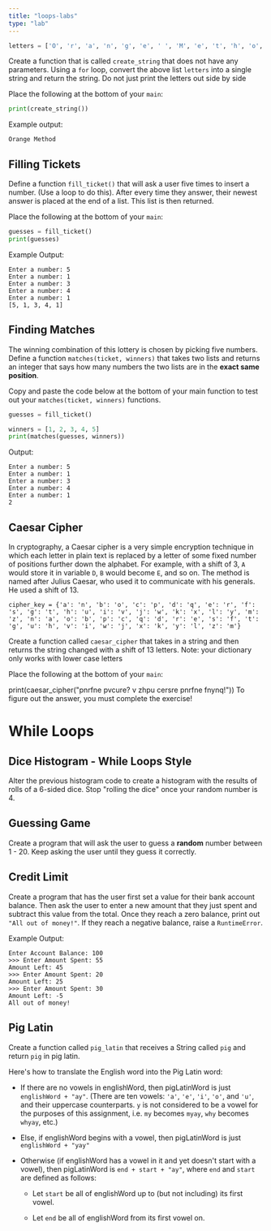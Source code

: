 ```yaml
---
title: "loops-labs"
type: "lab"
---
```

```python
letters = ['O', 'r', 'a', 'n', 'g', 'e', ' ', 'M', 'e', 't', 'h', 'o', 'd']
```

Create a function that is called `create_string` that does not have any parameters. Using a `for` loop, convert the above list `letters` into a single string and return the string. Do not just print the letters out side by side

Place the following at the bottom of your `main`:
```python
print(create_string())
```
Example output:
```
Orange Method
```
## Filling Tickets

Define a function `fill_ticket()` that will ask a user five times to insert a number. (Use a loop to do this). After every time they answer, their newest answer is placed at the end of a list. This list is then returned.

Place the following at the bottom of your `main`:
```python
guesses = fill_ticket()
print(guesses)
```
Example Output:
```
Enter a number: 5
Enter a number: 1
Enter a number: 3
Enter a number: 4
Enter a number: 1
[5, 1, 3, 4, 1]
```
## Finding Matches

The winning combination of this lottery is chosen by picking five numbers. Define a function `matches(ticket, winners)` that takes two lists and returns an integer that says how many numbers the two lists are in the **exact same position**.

Copy and paste the code below at the bottom of your main function to test out your `matches(ticket, winners)` functions.
```python
guesses = fill_ticket()

winners = [1, 2, 3, 4, 5]
print(matches(guesses, winners))
```
Output:
```
Enter a number: 5
Enter a number: 1
Enter a number: 3
Enter a number: 4
Enter a number: 1
2
```
## Caesar Cipher

In cryptography, a Caesar cipher is a very simple encryption technique in which each letter in plain text is replaced by a letter of some fixed number of positions further down the alphabet. For example, with a shift of 3, `A` would store it in variable `D`, `B` would become `E`, and so on. The method is named after Julius Caesar, who used it to communicate with his generals. He used a shift of 13.

`cipher_key = {'a': 'n', 'b': 'o', 'c': 'p', 'd': 'q', 'e': 'r', 'f': 's', 'g': 't', 'h': 'u', 'i': 'v', 'j': 'w', 'k': 'x', 'l': 'y', 'm': 'z', 'n': 'a', 'o': 'b', 'p': 'c', 'q': 'd', 'r': 'e', 's': 'f', 't': 'g', 'u': 'h', 'v': 'i', 'w': 'j', 'x': 'k', 'y': 'l', 'z': 'm'}`

Create a function called `caesar_cipher` that takes in a string and then returns the string changed with a shift of 13 letters. Note: your dictionary only works with lower case letters

Place the following at the bottom of your `main`:

print(caesar_cipher("pnrfne pvcure? v zhpu cersre pnrfne fnynq!"))
To figure out the answer, you must complete the exercise!

# While Loops

## Dice Histogram - While Loops Style

Alter the previous histogram code to create a histogram with the results of rolls of a 6-sided dice. Stop "rolling the dice" once your random number is 4.

## Guessing Game

Create a program that will ask the user to guess a **random** number between 1 - 20. Keep asking the user until they guess it correctly.

## Credit Limit

Create a program that has the user first set a value for their bank account balance. Then ask the user to enter a new amount that they just spent and subtract this value from the total. Once they reach a zero balance, print out `"All out of money!"`. If they reach a negative balance, raise a `RuntimeError`.

Example Output:
```
Enter Account Balance: 100
>>> Enter Amount Spent: 55
Amount Left: 45
>>> Enter Amount Spent: 20
Amount Left: 25
>>> Enter Amount Spent: 30
Amount Left: -5
All out of money!
```

## Pig Latin

Create a function called `pig_latin` that receives a String called `pig` and return `pig` in pig latin.

Here's how to translate the English word into the Pig Latin word:

- If there are no vowels in englishWord, then pigLatinWord is just `englishWord + "ay"`. (There are ten vowels: `'a'`, `'e'`, `'i'`, `'o'`, and `'u'`, and their uppercase counterparts. `y` is not considered to be a vowel for the purposes of this assignment, i.e. `my` becomes `myay`, `why` becomes `whyay`, etc.)
    
- Else, if englishWord begins with a vowel, then pigLatinWord is just `englishWord + "yay"`
    
- Otherwise (if englishWord has a vowel in it and yet doesn't start with a vowel), then pigLatinWord is `end + start + "ay"`, where `end` and `start` are defined as follows:
    
    
    - Let `start` be all of englishWord up to (but not including) its first vowel.
        
    - Let `end` be all of englishWord from its first vowel on.
        
    